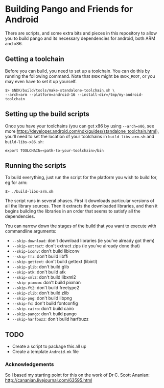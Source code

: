 # Building Pango and Friends for Android

There are scripts, and some extra bits and pieces in this repository to allow you to build pango
and its necessary dependencies for android, both ARM and x86.


## Getting a toolchain
Before you can build, you need to set up a toolchain. You can do this by running the following command. Note that `$NDK` might be `$NDK_ROOT`, or you may even have to set it up yourself.

```
$> $NDK/build/tools/make-standalone-toolchain.sh \
--arch=arm --platform=android-16 --install-dir=/tmp/my-android-toolchain
```


## Setting up the build scripts
Once you have your toolchains (you can get x86 by using `--arch=x86`, see more https://developer.android.com/ndk/guides/standalone_toolchain.html), you'll need to set the location of your toolchains in `build-libs-arm.sh` and `build-libs-x86.sh`:

```
export TOOLCHAIN=<path-to-your-toolchain>/bin
```

## Running the scripts
To build everything, just run the script for the platform you wish to build for, eg for arm:

```
$> ./build-libs-arm.sh
```

The script runs in several phases. First it downloads particular versions of all the library sources.
Then it extracts the downloaded libraries, and then it begins building the libraries in an order that seems
to satisfy all the dependencies.

You can narrow down the stages of the build that you want to execute with commandline arguments:

* `--skip-download`: don't download libraries (ie you've already got them)
* `--skip-extract`: don't extract zips (ie you've already done that)
* `--skip-iconv`: don't build libiconv
* `--skip-ffi`: don't build libffi
* `--skip-gettext`: don't build gettext (libintl)
* `--skip-glib`: don't build glib
* `--skip-atk`: don't build atk
* `--skip-xml2`: don't build libxml2
* `--skip-pixman`: don't build pixman
* `--skip-ft2`: don't build freetype2
* `--skip-zlib`: don't build zlib
* `--skip-png`: don't build libpng
* `--skip-fc`: don't build fontconfig
* `--skip-cairo`: don't build cairo
* `--skip-pango`: don't build pango
* `--skip-harfbuzz`: don't build harfbuzz

## TODO

* Create a script to package this all up
* Create a template `Android.mk` file

### Acknowledgements

So I based my starting point for this on the work of Dr C. Scott Ananian: http://cananian.livejournal.com/63595.html

